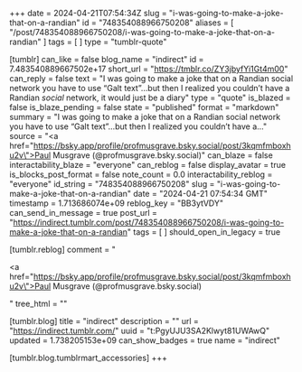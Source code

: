 +++
date = 2024-04-21T07:54:34Z
slug = "i-was-going-to-make-a-joke-that-on-a-randian"
id = "748354088966750208"
aliases = [ "/post/748354088966750208/i-was-going-to-make-a-joke-that-on-a-randian" ]
tags = [ ]
type = "tumblr-quote"

[tumblr]
can_like = false
blog_name = "indirect"
id = 7.483540889667502e+17
short_url = "https://tmblr.co/ZY3jbyfYi1Gt4m00"
can_reply = false
text = "I was going to make a joke that on a Randian social network you have to use “Galt text”…but then I realized you couldn’t have a Randian <em>social</em> network, it would just be a diary"
type = "quote"
is_blazed = false
is_blaze_pending = false
state = "published"
format = "markdown"
summary = "I was going to make a joke that on a Randian social network you have to use “Galt text”…but then I realized you couldn’t have a..."
source = "<a href=\"https://bsky.app/profile/profmusgrave.bsky.social/post/3kqmfmboxhu2v\">Paul Musgrave (@profmusgrave.bsky.social)</a>"
can_blaze = false
interactability_blaze = "everyone"
can_reblog = false
display_avatar = true
is_blocks_post_format = false
note_count = 0.0
interactability_reblog = "everyone"
id_string = "748354088966750208"
slug = "i-was-going-to-make-a-joke-that-on-a-randian"
date = "2024-04-21 07:54:34 GMT"
timestamp = 1.713686074e+09
reblog_key = "BB3ytVDY"
can_send_in_message = true
post_url = "https://indirect.tumblr.com/post/748354088966750208/i-was-going-to-make-a-joke-that-on-a-randian"
tags = [ ]
should_open_in_legacy = true

[tumblr.reblog]
comment = "<p><a href=\"https://bsky.app/profile/profmusgrave.bsky.social/post/3kqmfmboxhu2v\">Paul Musgrave (@profmusgrave.bsky.social)</a></p>"
tree_html = ""

[tumblr.blog]
title = "indirect"
description = ""
url = "https://indirect.tumblr.com/"
uuid = "t:PgyUJU3SA2Klwyt81UWAwQ"
updated = 1.738205153e+09
can_show_badges = true
name = "indirect"

[tumblr.blog.tumblrmart_accessories]
+++
